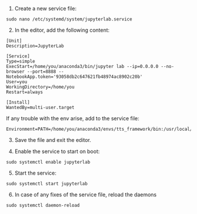 1. Create a new service file:

```
sudo nano /etc/systemd/system/jupyterlab.service
```

2. In the editor, add the following content:

```
[Unit]
Description=JupyterLab

[Service]
Type=simple
ExecStart=/home/you/anaconda3/bin/jupyter lab --ip=0.0.0.0 --no-browser --port=8888 --NotebookApp.token='93058db2c647621fb48974ac8902c20b'
User=you
WorkingDirectory=/home/you
Restart=always

[Install]
WantedBy=multi-user.target
```

If any trouble with the env arise, add to the service file:

```
Environment=PATH=/home/you/anaconda3/envs/tts_framework/bin:/usr/local/sbin:/usr/local/bin:/usr/sbin:/usr/bin:/sbin:/bin
```

3. Save the file and exit the editor.

4. Enable the service to start on boot:

```
sudo systemctl enable jupyterlab
```

5. Start the service:

```
sudo systemctl start jupyterlab
```

6. In case of any fixes of the service file, reload the daemons

```
sudo systemctl daemon-reload
```
